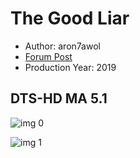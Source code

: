 # The Good Liar

* Author: aron7awol
* [Forum Post](https://www.avsforum.com/threads/bass-eq-for-filtered-movies.2995212/post-59162622)
* Production Year: 2019

## DTS-HD MA 5.1

![img 0](https://i.imgur.com/6373Oec.jpg)

![img 1](https://i.imgur.com/8P5VkwE.png)

